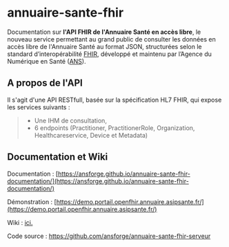 # annuaire-sante-fhir 

Documentation sur <B>l'API FHIR de l'Annuaire Santé en accès libre</B>, le nouveau service permettant au grand public de consulter les données en accès libre de l'Annuaire Santé au format JSON, structurées selon le standard d’interopérabilité [FHIR](https://www.hl7.org/fhir/), développé et maintenu par l’Agence du Numérique en Santé ([ANS](https://esante.gouv.fr/)).

## A propos de l'API
Il s'agit d'une API RESTfull, basée sur la spécification HL7 FHIR, qui expose les services suivants : 
> - Une IHM de consultation, 
> - 6 endpoints (Practitioner, PractitionerRole, Organization, Healthcareservice, Device et Metadata)

## Documentation et Wiki
Documentation : [https://ansforge.github.io/annuaire-sante-fhir-documentation/](https://ansforge.github.io/annuaire-sante-fhir-documentation/)

Démonstration : [https://demo.portail.openfhir.annuaire.asipsante.fr/](https://demo.portail.openfhir.annuaire.asipsante.fr/)

Wiki : [ici.](https://github.com/ansforge/annuairESANTE-API-KEY-openfhir/wiki)

Code source : https://github.com/ansforge/annuaire-sante-fhir-serveur
